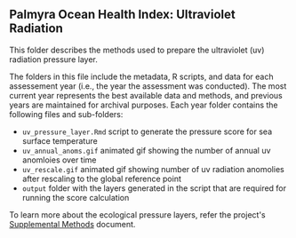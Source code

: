 ## Palmyra Ocean Health Index: Ultraviolet Radiation

This folder describes the methods used to prepare the ultraviolet (uv) radiation pressure layer. 


The folders in this file include the metadata, R scripts, and data for each assessement year (i.e., the year the assessment was conducted). The most current year represents the best available data and methods, and previous years are maintained for archival purposes. Each year folder contains the following files and sub-folders:     

- `uv_pressure_layer.Rmd` script to generate the pressure score for sea surface temperature       
- `uv_annual_anoms.gif` animated gif showing the number of annual uv anomloies over time   
- `uv_rescale.gif` animated gif showing number of uv radiation anomolies after rescaling to the global reference point   
- `output` folder with the layers generated in the script that are required for running the score calculation       

To learn more about the ecological pressure layers, refer the project's [Supplemental Methods](https://raw.githack.com/OHI-4site/pal-scores/master/documents/methods-results/Supplement.html) document.   




